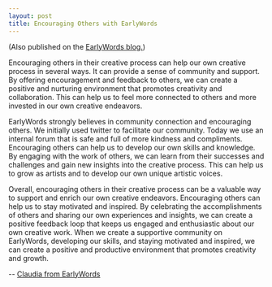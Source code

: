 ```yaml
---
layout: post
title: Encouraging Others with EarlyWords
---
```

(Also published on the [EarlyWords blog.](https://earlywords.io/articles/encouraging-others-with-earlywords))

Encouraging others in their creative process can help our own creative process in several ways. It can provide a sense of community and support. By offering encouragement and feedback to others, we can create a positive and nurturing environment that promotes creativity and collaboration. This can help us to feel more connected to others and more invested in our own creative endeavors.

EarlyWords strongly believes in community connection and encouraging others. We initially used twitter to facilitate our community. Today we use an internal forum that is safe and full of more kindness and compliments. Encouraging others can help us to develop our own skills and knowledge. By engaging with the work of others, we can learn from their successes and challenges and gain new insights into the creative process. This can help us to grow as artists and to develop our own unique artistic voices.

Overall, encouraging others in their creative process can be a valuable way to support and enrich our own creative endeavors. Encouraging others can help us to stay motivated and inspired. By celebrating the accomplishments of others and sharing our own experiences and insights, we can create a positive feedback loop that keeps us engaged and enthusiastic about our own creative work. When we create a supportive community on EarlyWords, developing our skills, and staying motivated and inspired, we can create a positive and productive environment that promotes creativity and growth.

-- [Claudia from EarlyWords](https://earlywords.io/about)
